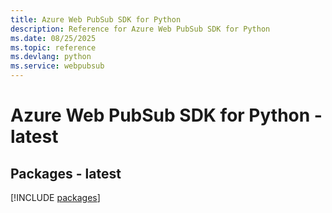```yaml
---
title: Azure Web PubSub SDK for Python
description: Reference for Azure Web PubSub SDK for Python
ms.date: 08/25/2025
ms.topic: reference
ms.devlang: python
ms.service: webpubsub
---
```

# Azure Web PubSub SDK for Python - latest
## Packages - latest
[!INCLUDE [packages](web-pubsub-index.md)]